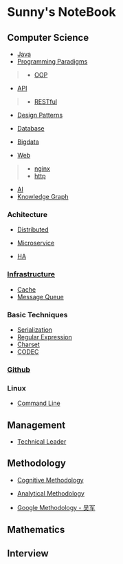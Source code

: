 # Sunny's NoteBook

## Computer Science

* [Java](computer-science/java/README.md)
* [Programming Paradigms]()
> * [OOP]()
* [API](computer-science/api/README.md)
> * [RESTful]()
* [Design Patterns](design-patterns/README.md)

* [Database](computer-science/database/README.md)

* [Bigdata](computer-science/bigdata/README.md)
* [Web](computer-science/web/README.md)
> * [nginx](computer-science/web/nginx/README.md)
> * [http](computer-science/web/http/README.md)
* [AI]()
* [Knowledge Graph](internet/knowledge-graph/README.md)

### Achitecture
* [Distributed](computer-science/arch/distributed-system/README.md)
* [Microservice](computer-science/arch/microservice/README.md)

* [HA](computer-science/arch/HA/README.md)

### [Infrastructure](computer-science/infrastructure/README.md)
* [Cache](computer-science/infrastructure/cache/README.md)
* [Message Queue](computer-science/infrastructure/mq/README.md)

### Basic Techniques
* [Serialization](computer-science/cookbook/serialization/README.md)
* [Regular Expression](computer-science/cookbook/regular-express/README.md)
* [Charset](computer-science/cookbook/charset/README.md)
* [CODEC](computer-science/cookbook/CODEC/README.md)

### [Github](computer-science/github/README.md) 

### Linux
* [Command Line](computer-science/linux/cmd/README.md)

## Management
* [Technical Leader](management/technical-leader/README.md)

## Methodology
* [Cognitive Methodology](methodology/cognitive-methodology/README.md)
* [Analytical Methodology](methodology/analytical-methodology/README.md)

* [Google Methodology - 吴军](methodology/google-methodology/README.md) 

## Mathematics

## Interview

